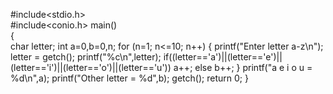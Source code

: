 #include<stdio.h>  
#include<conio.h> 
main()  
{    
	char letter;
	int a=0,b=0,n;
	for (n=1; n<=10; n++)
	{
		printf("Enter letter a-z\n");
		letter = getch();
		printf("%c\n",letter);
		if((letter=='a')||(letter=='e')||(letter=='i')||(letter=='o')||(letter=='u'))
			a++;
		else
			b++;
	}
	printf("a e i o u = %d\n",a);
	printf("Other letter = %d",b);
	getch();
	return 0;
}
